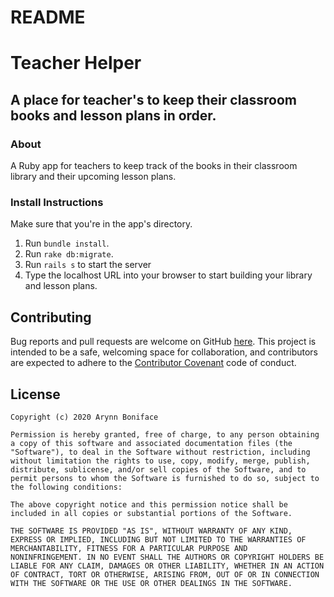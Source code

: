 # README

# Teacher Helper
## A place for teacher's to keep their classroom books and lesson plans in order.

### About 
A Ruby app for teachers to keep track of the books in their classroom library and their upcoming lesson plans.

### Install Instructions
Make sure that you're in the app's directory. 
1. Run ```bundle install```.
2. Run ```rake db:migrate```.
3. Run ```rails s``` to start the server
5. Type the localhost URL into your browser to start building your library and lesson plans.

## Contributing

Bug reports and pull requests are welcome on GitHub [here](https://github.com/ronniekram/teacher-helper). This project is intended to be a safe, welcoming space for collaboration, and contributors are expected to adhere to the [Contributor Covenant](https://www.contributor-covenant.org/) code of conduct.

## License

    Copyright (c) 2020 Arynn Boniface

    Permission is hereby granted, free of charge, to any person obtaining
    a copy of this software and associated documentation files (the
    "Software"), to deal in the Software without restriction, including
    without limitation the rights to use, copy, modify, merge, publish,
    distribute, sublicense, and/or sell copies of the Software, and to
    permit persons to whom the Software is furnished to do so, subject to
    the following conditions:

    The above copyright notice and this permission notice shall be
    included in all copies or substantial portions of the Software.

    THE SOFTWARE IS PROVIDED "AS IS", WITHOUT WARRANTY OF ANY KIND,
    EXPRESS OR IMPLIED, INCLUDING BUT NOT LIMITED TO THE WARRANTIES OF
    MERCHANTABILITY, FITNESS FOR A PARTICULAR PURPOSE AND
    NONINFRINGEMENT. IN NO EVENT SHALL THE AUTHORS OR COPYRIGHT HOLDERS BE
    LIABLE FOR ANY CLAIM, DAMAGES OR OTHER LIABILITY, WHETHER IN AN ACTION
    OF CONTRACT, TORT OR OTHERWISE, ARISING FROM, OUT OF OR IN CONNECTION
    WITH THE SOFTWARE OR THE USE OR OTHER DEALINGS IN THE SOFTWARE.